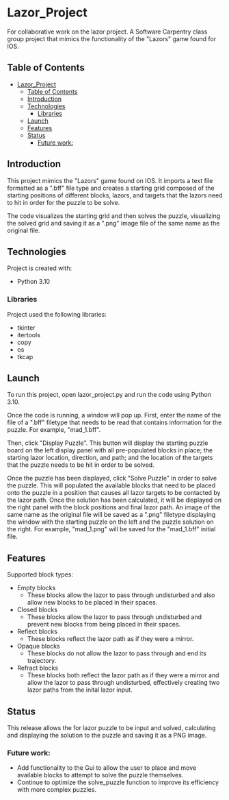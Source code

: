 # Lazor_Project
For collaborative work on the lazor project.
A Software Carpentry class group project that mimics the functionality
of the "Lazors" game found for IOS.

## Table of Contents
- [Lazor\_Project](#lazor_project)
  - [Table of Contents](#table-of-contents)
  - [Introduction](#introduction)
  - [Technologies](#technologies)
    - [Libraries](#libraries)
  - [Launch](#launch)
  - [Features](#features)
  - [Status](#status)
    - [Future work:](#future-work)

## Introduction
This project mimics the "Lazors" game found on IOS.
It imports a text file formatted as a ".bff" file type and creates a starting grid composed of the starting positions of different blocks, lazors, and targets that the lazors need to hit in order for the puzzle to be solve. 

The code visualizes the starting grid and then solves the puzzle, visualizing the solved grid and saving it as a ".png" image file of the same name as the original file.

## Technologies
Project is created with:
* Python 3.10

### Libraries
Project used the following libraries:
* tkinter
* itertools
* copy
* os
* tkcap

## Launch
To run this project, open lazor_project.py and run the code using Python 3.10.

Once the code is running, a window will pop up. First, enter the name of the file of a ".bff" filetype that needs to be read that contains information for the puzzle. For example, "mad_1.bff". 

Then, click "Display Puzzle". This button will display the starting puzzle board on the left display panel with all pre-populated blocks in place; the starting lazor location, direction, and path; and the location of the targets that the puzzle needs to be hit in order to be solved.

Once the puzzle has been displayed, click "Solve Puzzle" in order to solve the puzzle. This will populated the available blocks that need to be placed onto the puzzle in a position that causes all lazor targets to be contacted by the lazor path. Once the solution has been calculated, it will be displayed on the right panel with the block positions and final lazor path. An image of the same name as the original file will be saved as a ".png" filetype displaying the window with the starting puzzle on the left and the puzzle solution on the right. For example, "mad_1.png" will be saved for the "mad_1.bff" initial file.

## Features
Supported block types:
* Empty blocks
  * These blocks allow the lazor to pass through undisturbed and also allow new blocks to be placed in their spaces.
* Closed blocks
  * These blocks allow the lazor to pass through undisturbed and prevent new blocks from being placed in their spaces.
* Reflect blocks
  * These blocks reflect the lazor path as if they were a mirror.
* Opaque blocks
  * These blocks do not allow the lazor to pass through and end its trajectory.
* Refract blocks
  * These blocks both reflect the lazor path as if they were a mirror and allow the lazor to pass through undisturbed, effectively creating two lazor paths from the inital lazor input.

## Status
This release allows the for lazor puzzle to be input and solved, calculating and displaying the solution to the puzzle and saving it as a PNG image.

### Future work:
* Add functionality to the Gui to allow the user to place and move available blocks to attempt to solve the puzzle themselves.
* Continue to optimize the solve_puzzle function to improve its efficiency with more complex puzzles.

